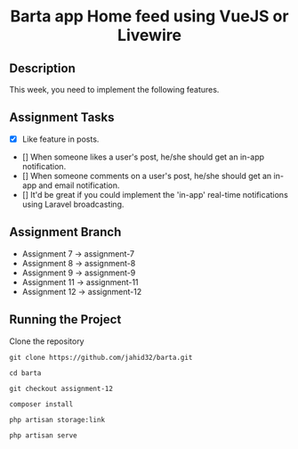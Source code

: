 <h1 align="center">Barta app Home feed using VueJS or Livewire</h1>

## Description
This week, you need to implement the following features.


## Assignment Tasks

- [x] Like feature in posts.
- [] When someone likes a user's post, he/she should get an in-app notification.
- [] When someone comments on a user's post, he/she should get an in-app and email notification. 
- [] It'd be great if you could implement the 'in-app' real-time notifications using Laravel broadcasting. 



## Assignment Branch
- Assignment 7 -> assignment-7
- Assignment 8 -> assignment-8
- Assignment 9 -> assignment-9
- Assignment 11 -> assignment-11
- Assignment 12 -> assignment-12

## Running the Project

Clone the repository 
```
git clone https://github.com/jahid32/barta.git 

cd barta

git checkout assignment-12

composer install

php artisan storage:link

php artisan serve
```


